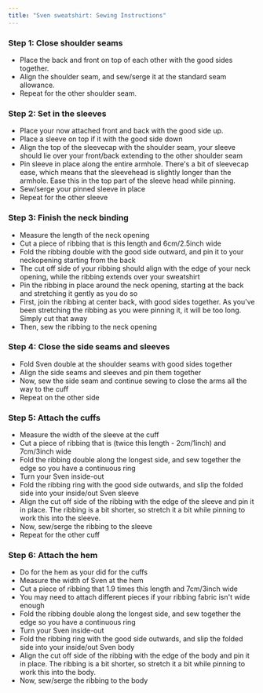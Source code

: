 ```yaml
---
title: "Sven sweatshirt: Sewing Instructions"
---
```


### Step 1: Close shoulder seams

- Place the back and front on top of each other with the good sides together.
- Align the shoulder seam, and sew/serge it at the standard seam allowance.
- Repeat for the other shoulder seam.

### Step 2: Set in the sleeves

- Place your now attached front and back with the good side up.
- Place a sleeve on top if it with the good side down
- Align the top of the sleevecap with the shoulder seam, your sleeve should lie over your front/back extending to the other shoulder seam
- Pin sleeve in place along the entire armhole. There's a bit of sleevecap ease, which means that the sleevehead is slightly longer than the armhole. Ease this in the top part of the sleeve head while pinning.
- Sew/serge your pinned sleeve in place
- Repeat for the other sleeve

### Step 3: Finish the neck binding

- Measure the length of the neck opening
- Cut a piece of ribbing that is this length and 6cm/2.5inch wide
- Fold the ribbing double with the good side outward, and pin it to your neckopening starting from the back
- The cut off side of your ribbing should align with the edge of your neck opening, while the ribbing extends over your sweatshirt
- Pin the ribbing in place around the neck opening, starting at the back and stretching it gently as you do so
- First, join the ribbing at center back, with good sides together. As you've been stretching the ribbing as you were pinning it, it will be too long. Simply cut that away
- Then, sew the ribbing to the neck opening

### Step 4: Close the side seams and sleeves

- Fold Sven double at the shoulder seams with good sides together
- Align the side seams and sleeves and pin them together
- Now, sew the side seam and continue sewing to close the arms all the way to the cuff
- Repeat on the other side

### Step 5: Attach the cuffs

- Measure the width of the sleeve at the cuff
- Cut a piece of ribbing that is (twice this length - 2cm/1inch) and 7cm/3inch wide
- Fold the ribbing double along the longest side, and sew together the edge so you have a continuous ring
- Turn your Sven inside-out
- Fold the ribbing ring with the good side outwards, and slip the folded side into your inside/out Sven sleeve
- Align the cut off side of the ribbing with the edge of the sleeve and pin it in place. The ribbing is a bit shorter, so stretch it a bit while pinning to work this into the sleeve.
- Now, sew/serge the ribbing to the sleeve
- Repeat for the other cuff

### Step 6: Attach the hem

- Do for the hem as your did for the cuffs
- Measure the width of Sven at the hem
- Cut a piece of ribbing that 1.9 times this length and 7cm/3inch wide
- You may need to attach different pieces if your ribbing fabric isn't wide enough
- Fold the ribbing double along the longest side, and sew together the edge so you have a continuous ring
- Turn your Sven inside-out
- Fold the ribbing ring with the good side outwards, and slip the folded side into your inside/out Sven body
- Align the cut off side of the ribbing with the edge of the body and pin it in place. The ribbing is a bit shorter, so stretch it a bit while pinning to work this into the body.
- Now, sew/serge the ribbing to the body
